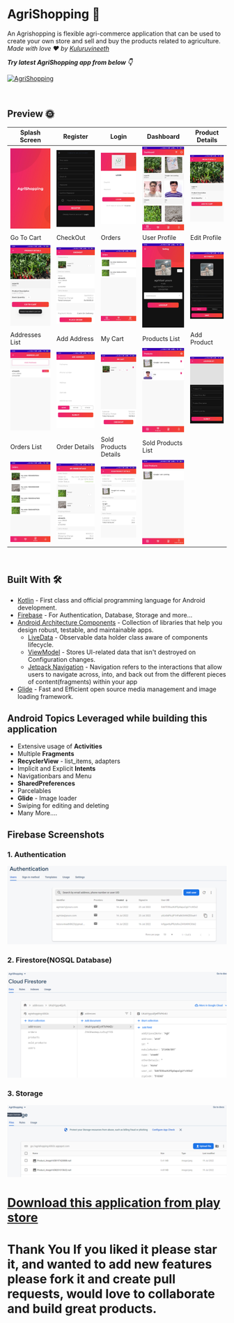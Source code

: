 # AgriShopping  🌳

An Agrishopping is flexible agri-commerce application that can be used to create your own store and sell and buy the products related to agriculture. *Made with love ❤️ by [Kuluruvineeth](https://github.com/kuluruvineeth)*

***Try latest AgriShopping app from below 👇***

[![AgriShopping](https://img.shields.io/badge/AgriShopping-Live-green)](https://play.google.com/store/apps/details?id=com.kuluruvineeth.agrishopping)

<br />

## Preview 🌞
Splash Screen | Register | Login | Dashboard | Product Details 
--- | --- | --- |--- |--- 
![](https://github.com/kuluruvineeth/AgriShopping/blob/master/Screenshots/0_splashScreen.jpg) | ![](https://github.com/kuluruvineeth/AgriShopping/blob/master/Screenshots/1_register.jpg) | ![](https://github.com/kuluruvineeth/AgriShopping/blob/master/Screenshots/2_login.jpg) | ![](https://github.com/kuluruvineeth/AgriShopping/blob/master/Screenshots/3_dashboard.jpg) | ![](https://github.com/kuluruvineeth/AgriShopping/blob/master/Screenshots/4_productDetails.jpg)
Go To Cart | CheckOut | Orders | User Profile | Edit Profile 
![](https://github.com/kuluruvineeth/AgriShopping/blob/master/Screenshots/5_productDetails_goToCart.jpg) | ![](https://github.com/kuluruvineeth/AgriShopping/blob/master/Screenshots/6_checkout.jpg) | ![](https://github.com/kuluruvineeth/AgriShopping/blob/master/Screenshots/7_orders.jpg) | ![](https://github.com/kuluruvineeth/AgriShopping/blob/master/Screenshots/8_userProfile.jpg) | ![](https://github.com/kuluruvineeth/AgriShopping/blob/master/Screenshots/9_editProfile.jpg)
Addresses List | Add Address | My Cart | Products List | Add Product 
![](https://github.com/kuluruvineeth/AgriShopping/blob/master/Screenshots/10_addresslist.jpg) | ![](https://github.com/kuluruvineeth/AgriShopping/blob/master/Screenshots/11_addAddress.jpg) | ![](https://github.com/kuluruvineeth/AgriShopping/blob/master/Screenshots/12_myCart.jpg) | ![](https://github.com/kuluruvineeth/AgriShopping/blob/master/Screenshots/14_productsList.jpg) | ![](https://github.com/kuluruvineeth/AgriShopping/blob/master/Screenshots/16_addProduct.jpg)
Orders List | Order Details | Sold Products Details | Sold Products List 
![](https://github.com/kuluruvineeth/AgriShopping/blob/master/Screenshots/17_ordersList.jpg) | ![](https://github.com/kuluruvineeth/AgriShopping/blob/master/Screenshots/18_orderDetails.jpg) | ![](https://github.com/kuluruvineeth/AgriShopping/blob/master/Screenshots/20_soldProductDetails.jpg) | ![](https://github.com/kuluruvineeth/AgriShopping/blob/master/Screenshots/21_soldProductsList.jpg)

<br />

## Built With 🛠
- [Kotlin](https://kotlinlang.org/) - First class and official programming language for Android development.
- [Firebase](https://firebase.google.com/docs/android/setup) - For Authentication, Database, Storage and more...
- [Android Architecture Components](https://developer.android.com/topic/libraries/architecture) - Collection of libraries that help you design robust, testable, and maintainable apps.
  - [LiveData](https://developer.android.com/topic/libraries/architecture/livedata) - Observable data holder class aware of components lifecycle.
  - [ViewModel](https://developer.android.com/topic/libraries/architecture/viewmodel) - Stores UI-related data that isn't destroyed on Configuration changes.
  - [Jetpack Navigation](https://developer.android.com/guide/navigation) - Navigation refers to the interactions that allow users to navigate across, into, and back out from the different pieces of content(fragments) within your app
- [Glide](https://github.com/bumptech/glide) - Fast and Efficient open source media management and image loading framework.

## Android Topics Leveraged while building this application

- Extensive usage of **Activities**
- Multiple **Fragments**
- **RecyclerView** - list_items, adapters
- Implicit and Explicit **Intents**
- Navigationbars and Menu
- **SharedPreferences**
- Parcelables
- **Glide** - Image loader
- Swiping for editing and deleting
- Many More....


## Firebase Screenshots
### 1. Authentication
![auth](https://github.com/kuluruvineeth/AgriShopping/blob/master/Screenshots/f1_authentication.PNG)

### 2. Firestore(NOSQL Database)
![data](https://github.com/kuluruvineeth/AgriShopping/blob/master/Screenshots/f2_firestore.PNG)

### 3. Storage
![storage](https://github.com/kuluruvineeth/AgriShopping/blob/master/Screenshots/f3_storage.PNG)

# [Download this application from play store](https://play.google.com/store/apps/details?id=com.kuluruvineeth.agrishopping)

# Thank You If you liked it please star it, and wanted to add new features please fork it and create pull requests, would love to collaborate and build great products.
